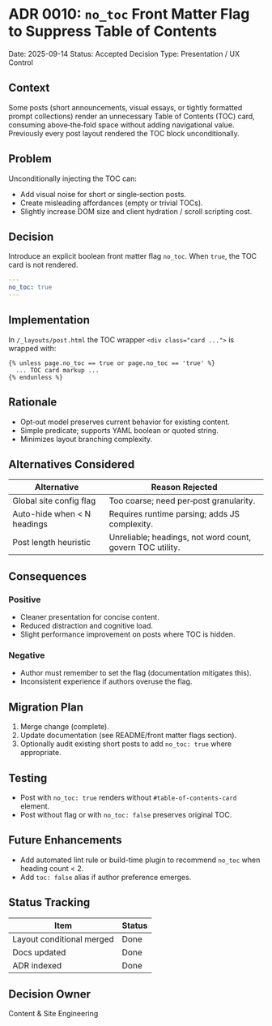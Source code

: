 # ADR 0010: `no_toc` Front Matter Flag to Suppress Table of Contents

Date: 2025-09-14
Status: Accepted
Decision Type: Presentation / UX Control

## Context
Some posts (short announcements, visual essays, or tightly formatted prompt collections) render an unnecessary Table of Contents (TOC) card, consuming above‑the‑fold space without adding navigational value. Previously every post layout rendered the TOC block unconditionally.

## Problem
Unconditionally injecting the TOC can:

- Add visual noise for short or single‑section posts.
- Create misleading affordances (empty or trivial TOCs).
- Slightly increase DOM size and client hydration / scroll scripting cost.

## Decision
Introduce an explicit boolean front matter flag `no_toc`. When `true`, the TOC card is not rendered.

```yaml
---
no_toc: true
---
```

## Implementation
In `/_layouts/post.html` the TOC wrapper `<div class="card ...">` is wrapped with:

```liquid
{% unless page.no_toc == true or page.no_toc == 'true' %}
  ... TOC card markup ...
{% endunless %}
```

## Rationale

- Opt‑out model preserves current behavior for existing content.
- Simple predicate; supports YAML boolean or quoted string.
- Minimizes layout branching complexity.

## Alternatives Considered

| Alternative | Reason Rejected |
| ----------- | --------------- |
| Global site config flag | Too coarse; need per‑post granularity. |
| Auto-hide when < N headings | Requires runtime parsing; adds JS complexity. |
| Post length heuristic | Unreliable; headings, not word count, govern TOC utility. |

## Consequences

### Positive

- Cleaner presentation for concise content.
- Reduced distraction and cognitive load.
- Slight performance improvement on posts where TOC is hidden.

### Negative

- Author must remember to set the flag (documentation mitigates this).
- Inconsistent experience if authors overuse the flag.

## Migration Plan

1. Merge change (complete).
2. Update documentation (see README/front matter flags section).
3. Optionally audit existing short posts to add `no_toc: true` where appropriate.

## Testing

- Post with `no_toc: true` renders without `#table-of-contents-card` element.
- Post without flag or with `no_toc: false` preserves original TOC.

## Future Enhancements

- Add automated lint rule or build-time plugin to recommend `no_toc` when heading count < 2.
- Add `toc: false` alias if author preference emerges.

## Status Tracking

| Item | Status |
| ---- | ------ |
| Layout conditional merged | Done |
| Docs updated | Done |
| ADR indexed | Done |

## Decision Owner
Content & Site Engineering
